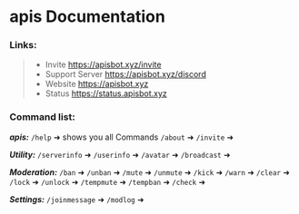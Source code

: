 # apis Documentation

### Links:
> - Invite https://apisbot.xyz/invite
> - Support Server https://apisbot.xyz/discord
> - Website https://apisbot.xyz
> - Status https://status.apisbot.xyz 

### Command list:
***apis:***
`/help` ➜ shows you all Commands 
`/about` ➜
`/invite` ➜

***Utility:***
`/serverinfo` ➜
`/userinfo` ➜
`/avatar` ➜
`/broadcast` ➜

***Moderation:***
`/ban` ➜
`/unban` ➜
`/mute` ➜
`/unmute` ➜
`/kick` ➜
`/warn` ➜
`/clear` ➜
`/lock` ➜
`/unlock` ➜
`/tempmute` ➜
`/tempban` ➜
`/check` ➜

***Settings:***
`/joinmessage` ➜
`/modlog` ➜
